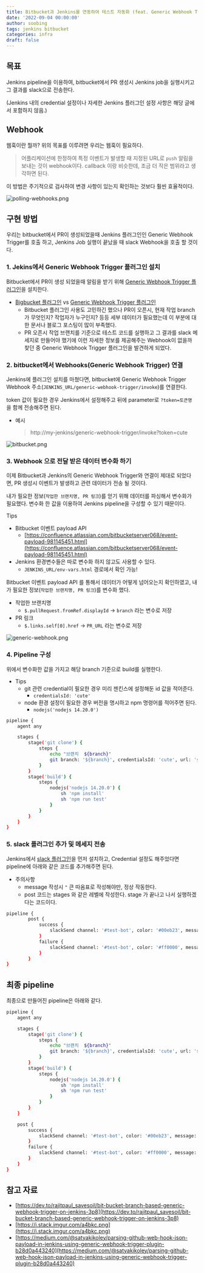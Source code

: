 ```yaml
---
title: Bitbucket과 Jenkins를 연동하여 테스트 자동화 (feat. Generic Webhook Trigger)
date: '2022-09-04 00:00:00'
author: soobing
tags: jenkins bitbucket
categories: infra
draft: false
---
```


## 목표

Jenkins pipeline을 이용하여, bitbucket에서 PR 생성시 Jenkins job을 실행시키고 그 결과를 slack으로 전송한다.

(Jenkins 내의 credential 설정이나 자세한 Jenkins 플러그인 설정 사항은 해당 글에서 포함하지 않음.)

## Webhook

웹훅이란 뭘까? 위의 목표를 이루려면 우리는 웹훅이 필요하다.

> 어플리케이션에 한정하여 특정 이벤트가 발생할 때 지정된 URL로 `push` 알림을 보내는 것이 webhook이다. callback 이랑 비슷한데, 조금 더 작은 범위라고 생각하면 된다.
> 

이 방법은 주기적으로 검사하여 변경 사항이 있는지 확인하는 것보다 훨씬 효율적이다.

![polling-webhooks.png](polling-webhooks.png)


## 구현 방법

우리는 bitbucket에서 PR이 생성되었을때 Jenkins 플러그인인 Generic Webhook Trigger를 호출 하고, Jenkins Job 실행이 끝났을 때 slack Webhook을 호출 할 것이다.

### 1. Jekins에서 Generic Webhook Trigger 플러그인 설치

Bitbucket에서 PR이 생성 되었을때 알림을 받기 위해 [Generic Webhook Trigger 플러그인](https://plugins.jenkins.io/generic-webhook-trigger/)을 설치한다.

- [Bigbucket 플러그인](https://plugins.jenkins.io/bitbucket/) vs [Generic Webhook Trigger 플러그인](https://plugins.jenkins.io/generic-webhook-trigger/)
    - Bitbucket 플러그인 사용도 고민하긴 했으나 PR이 오픈시, 현재 작업 branch가 무엇인지? 작업자가 누구인지? 등등 세부 데이터가 필요했는데 이 부분에 대한 문서나 블로그 포스팅이 많이 부족했다.
    - PR 오픈시 작업 브랜치를 기준으로 테스트 코드를 실행하고 그 결과를 slack 메세지로 만들어야 했기에 이런 자세한 정보를 제공해주는 Webhook이 없을까 찾던 중 Generic Webhook Trigger 플러그인을 발견하게 되었다.
    

### 2. bitbucket에서 Webhooks(Generic Webhook Trigger) 연결

Jenkins에 플러그인 설치를 마쳤다면, bitbucket에 Generic Webhook Trigger Webhook 주소(`JENKINS_URL/generic-webhook-trigger/invoke`)를 연결한다.

token 값이 필요한 경우 Jenkins에서 설정해주고 뒤에 parameter로 `?token=토큰명` 을 함께 전송해주면 된다.

- 예시
    
    > http://my-jenkins/generic-webhook-trigger/invoke?token=cute
    > 

![bitbucket.png](bitbucket.png)

### 3. Webhook 으로 전달 받은 데이터 변수화 하기

이제 Bitbucket과 Jenkins의 Generic Webhook Trigger와 연결이 제대로 되었다면, PR 생성시 이벤트가 발생하고 관련 데이터가 전송 될 것이다.

내가 필요한 정보(`작업한 브랜치명, PR 링크`)를 얻기 위해 데이터를 파싱해서 변수화가 필요했다. 변수화 한 값을 이용하여 Jenkins pipeline을 구성할 수 있기 때문이다.

Tips

- Bitbucket 이벤트 payload API
    - [https://confluence.atlassian.com/bitbucketserver068/event-payload-981145451.html](https://confluence.atlassian.com/bitbucketserver068/event-payload-981145451.html)
- Jenkins 환경변수들은 따로 변수화 하지 않고도 사용할 수 있다.
    - `JENKINS_URL/env-vars.html` 경로에서 확인 가능!

Bitbucket 이벤트 payload API 를 통해서 데이터가 어떻게 넘어오는지 확인하였고, 내가 필요한 정보(`작업한 브랜치명, PR 링크`)를 변수화 했다.

- 작업한 브랜치명
    - `$.pullRequest.fromRef.displayId` → `branch` 라는 변수로 저장
- PR 링크
    - `$.links.self[0].href` → `PR_URL` 라는 변수로 저장

![generic-webhook.png](generic-webhook.png)

### 4. Pipeline 구성

위에서 변수화한 값을 가지고 해당 branch 기준으로  build를 실행한다.

- Tips
    - git 관련 credential이 필요한 경우 미리 젠킨스에 설정해둔 id 값을 적어준다.
        - `credentialsId: 'cute'`
    - node 환경 설정이 필요한 경우 버전을 명시하고 npm 명령어를 적어주면 된다.
        - `nodejs('nodejs 14.20.0')`
    

```bash
pipeline {
    agent any

    stages {
        stage('git clone') {
            steps {
                echo "브랜치  ${branch}"
                git branch: '${branch}', credentialsId: 'cute', url: 'ssh://git@bitbucket.abc123corp.com:1234/my-jenkins/react-project.git'
            }
        }
        stage('build') {
            steps {
                nodejs('nodejs 14.20.0') {
                    sh 'npm install'
                    sh 'npm run test'
                }
            }
        }
    }
}
```

### 5. slack 플러그인 추가 및 메세지 전송

Jenkins에서 [slack 플러그인](https://plugins.jenkins.io/slack/)을 먼저 설치하고, Credential 설정도 해주었다면 pipeline에 아래와 같은 코드를 추가해주면 된다. 

- 주의사항
    - message 작성시 `"` 큰 따옴표로 작성해야만, 정상 작동한다.
    - post 코드는 stages 와 같은 레벨에 작성한다. stage 가 끝나고 나서 실행하겠다는 코드이다.

```bash
pipeline {
		post {
		    success {
		        slackSend channel: '#test-bot', color: '#00eb23', message: "🧃 $JOB_NAME $BUILD_URL from $branch"
		    }
		    failure {
		        slackSend channel: '#test-bot', color: '#ff0000', message: "🧃 $JOB_NAME $BUILD_URL from $branch"
		    }
		}
}
```

## 최종 pipeline

최종으로 만들어진 pipeline은 아래와 같다.

```bash
pipeline {
    agent any

    stages {
        stage('git clone') {
            steps {
                echo "브랜치  ${branch}"
                git branch: '${branch}', credentialsId: 'cute', url: 'ssh://git@bitbucket.abc123corp.com:1234/my-jenkins/react-project.git'
            }
        }
        stage('build') {
            steps {
                nodejs('nodejs 14.20.0') {
                    sh 'npm install'
                    sh 'npm run test'
                }
            }
        }
    }

    post {
        success {
            slackSend channel: '#test-bot', color: '#00eb23', message: "🧃 $JOB_NAME $BUILD_URL from $branch"
        }
        failure {
            slackSend channel: '#test-bot', color: '#ff0000', message: "🧃 $JOB_NAME $BUILD_URL from $branch"
        }
    }
}
```

## 참고 자료

- [https://dev.to/rajitpaul_savesoil/bit-bucket-branch-based-generic-webhook-trigger-on-jenkins-3p8](https://dev.to/rajitpaul_savesoil/bit-bucket-branch-based-generic-webhook-trigger-on-jenkins-3p8)
- [https://i.stack.imgur.com/a4bkc.png](https://i.stack.imgur.com/a4bkc.png)
- [https://medium.com/@satyakikoley/parsing-github-web-hook-json-payload-in-jenkins-using-generic-webhook-trigger-plugin-b28d0a443240](https://medium.com/@satyakikoley/parsing-github-web-hook-json-payload-in-jenkins-using-generic-webhook-trigger-plugin-b28d0a443240)